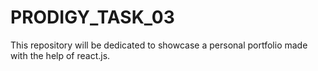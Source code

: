 # PRODIGY_TASK_03
This repository will be dedicated to showcase a personal portfolio made with the help of react.js.  
